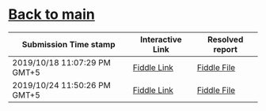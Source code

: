 # [Back to main](https://github.com/glaghari/database-assignement-2019)
|Submission Time stamp          | Interactive Link                                                                              | Resolved report                                                                              |
| ----------------------------- | --------------------------------------------------------------------------------------------- | -------------------------------------------------------------------------------------------- |
| 2019/10/18 11:07:29 PM GMT+5 | [Fiddle Link](https://dbfiddle.uk/?rdbms=oracle_11.2&fiddle=832de31eaf1fd9f3d440ca8d2a06a892) | [Fiddle File](processed/csm-52/832de31eaf1fd9f3d440ca8d2a06a892.md) |
| 2019/10/24 11:50:26 PM GMT+5 | [Fiddle Link](https://dbfiddle.uk/?rdbms=oracle_11.2&fiddle=9ac73429eeed03ba69fa482ee95240a5) | [Fiddle File](processed/csm-52/9ac73429eeed03ba69fa482ee95240a5.md) |

